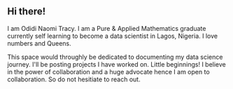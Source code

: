 ## **Hi there!**

I am Odidi Naomi Tracy.
I am a Pure & Applied Mathematics graduate currently self learning to become a data scientist in Lagos, Nigeria. 
I love numbers and Queens. 

This space would throughly be dedicated to documenting my data science journey. I'll be posting projects I have worked on. Little beginnings!
I believe in the power of collaboration and a huge advocate hence I am open to collaboration. So do not hesitiate to reach out.
